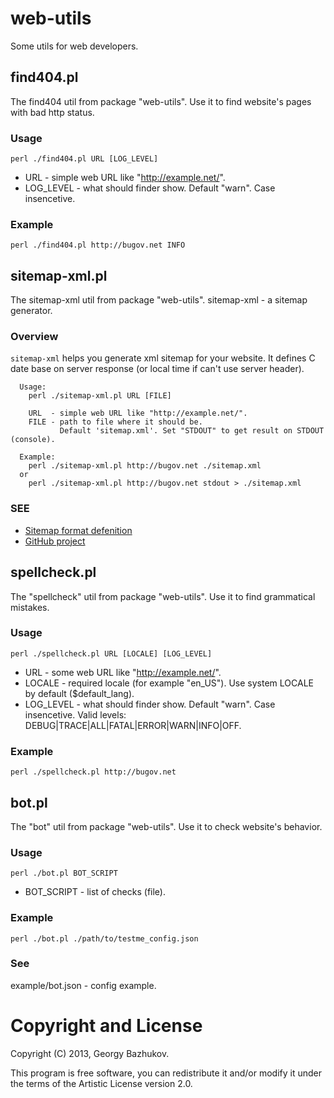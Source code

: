 # web-utils

Some utils for web developers.

## find404.pl

The find404 util from package "web-utils".
Use it to find website's pages with bad http status. 

### Usage

```
perl ./find404.pl URL [LOG_LEVEL]
```
  
* URL - simple web URL like "http://example.net/".
* LOG_LEVEL - what should finder show. Default "warn". Case insencetive.

### Example

```
perl ./find404.pl http://bugov.net INFO
```

## sitemap-xml.pl

The sitemap-xml util from package "web-utils".
sitemap-xml - a sitemap generator.

### Overview

`sitemap-xml` helps you generate xml sitemap for your website. It defines C<last-modified> date
base on server response (or local time if can't use server header).

```
  Usage:
    perl ./sitemap-xml.pl URL [FILE]
    
    URL  - simple web URL like "http://example.net/".
    FILE - path to file where it should be.
           Default 'sitemap.xml'. Set "STDOUT" to get result on STDOUT (console).
    
  Example:
    perl ./sitemap-xml.pl http://bugov.net ./sitemap.xml
  or
    perl ./sitemap-xml.pl http://bugov.net stdout > ./sitemap.xml
```

### SEE

* [Sitemap format defenition](http://www.sitemaps.org/ru/protocol.html)
* [GitHub project](https://github.com/bugov/web-utils)

## spellcheck.pl

The "spellcheck" util from package "web-utils".
Use it to find grammatical mistakes. 

### Usage

```
perl ./spellcheck.pl URL [LOCALE] [LOG_LEVEL]
```
  
* URL - some web URL like "http://example.net/".
* LOCALE - required locale (for example "en_US"). Use system LOCALE by default ($default_lang).
* LOG_LEVEL - what should finder show. Default "warn". Case insencetive. Valid levels: DEBUG|TRACE|ALL|FATAL|ERROR|WARN|INFO|OFF.
  
### Example

```
perl ./spellcheck.pl http://bugov.net
```

## bot.pl

The "bot" util from package "web-utils".
Use it to check website's behavior. 

### Usage

```
perl ./bot.pl BOT_SCRIPT
```

* BOT_SCRIPT - list of checks (file).
  
### Example

```
perl ./bot.pl ./path/to/testme_config.json
```

### See

example/bot.json - config example.

# Copyright and License

Copyright (C) 2013, Georgy Bazhukov.

This program is free software, you can redistribute it and/or modify it under
the terms of the Artistic License version 2.0.
